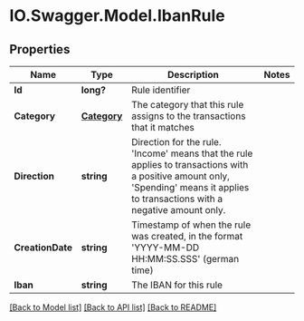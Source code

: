 # IO.Swagger.Model.IbanRule
## Properties

Name | Type | Description | Notes
------------ | ------------- | ------------- | -------------
**Id** | **long?** | Rule identifier | 
**Category** | [**Category**](Category.md) | The category that this rule assigns to the transactions that it matches | 
**Direction** | **string** | Direction for the rule. &#39;Income&#39; means that the rule applies to transactions with a positive amount only, &#39;Spending&#39; means it applies to transactions with a negative amount only. | 
**CreationDate** | **string** | Timestamp of when the rule was created, in the format &#39;YYYY-MM-DD HH:MM:SS.SSS&#39; (german time) | 
**Iban** | **string** | The IBAN for this rule | 

[[Back to Model list]](../README.md#documentation-for-models) [[Back to API list]](../README.md#documentation-for-api-endpoints) [[Back to README]](../README.md)

